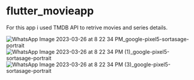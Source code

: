 # flutter_movieapp

For this app i used TMDB API to retrive movies and series details.

![WhatsApp Image 2023-03-26 at 8 22 34 PM_google-pixel5-sortasage-portrait](https://user-images.githubusercontent.com/58655117/227785163-a1aa4030-0b18-4652-a634-b40bc8ea70dc.png)
![WhatsApp Image 2023-03-26 at 8 22 34 PM (1)_google-pixel5-sortasage-portrait](https://user-images.githubusercontent.com/58655117/227785212-a2bee532-f97a-4faf-8fb5-002df38fc730.png)
![WhatsApp Image 2023-03-26 at 8 22 34 PM (3)_google-pixel5-sortasage-portrait](https://user-images.githubusercontent.com/58655117/227785223-25f834e3-d3d2-4eda-a0e3-85b7b77dd08d.png)
